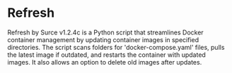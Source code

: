 # Refresh
Refresh by Surce v1.2.4c is a Python script that streamlines Docker container management by updating container images in specified directories. The script scans folders for 'docker-compose.yaml' files, pulls the latest image if outdated, and restarts the container with updated images. It also allows an option to delete old images after updates.
